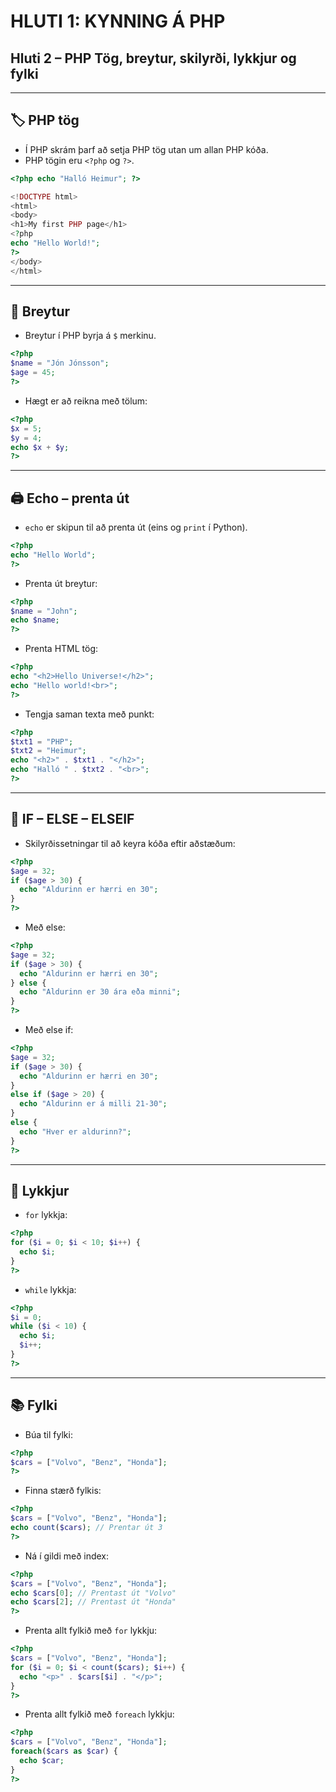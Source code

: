 # HLUTI 1: KYNNING Á PHP  
## Hluti 2 – PHP Tög, breytur, skilyrði, lykkjur og fylki

---

## 🏷️ PHP tög

- Í PHP skrám þarf að setja PHP tög utan um allan PHP kóða.
- PHP tögin eru `<?php` og `?>`.

```php
<?php echo "Halló Heimur"; ?>
```

```php
<!DOCTYPE html>
<html>
<body>
<h1>My first PHP page</h1>
<?php
echo "Hello World!";
?>
</body>
</html>
```

---

## 💾 Breytur

- Breytur í PHP byrja á `$` merkinu.

```php
<?php
$name = "Jón Jónsson";
$age = 45;
?>
```

- Hægt er að reikna með tölum:

```php
<?php
$x = 5;
$y = 4;
echo $x + $y;
?>
```

---

## 🖨️ Echo – prenta út

- `echo` er skipun til að prenta út (eins og `print` í Python).

```php
<?php
echo "Hello World";
?>
```

- Prenta út breytur:

```php
<?php
$name = "John";
echo $name;
?>
```

- Prenta HTML tög:

```php
<?php
echo "<h2>Hello Universe!</h2>";
echo "Hello world!<br>";
?>
```

- Tengja saman texta með punkt:

```php
<?php
$txt1 = "PHP";
$txt2 = "Heimur";
echo "<h2>" . $txt1 . "</h2>";
echo "Halló " . $txt2 . "<br>";
?>
```

---

## 🔀 IF – ELSE – ELSEIF

- Skilyrðissetningar til að keyra kóða eftir aðstæðum:

```php
<?php
$age = 32;
if ($age > 30) {
  echo "Aldurinn er hærri en 30";
}
?>
```

- Með else:

```php
<?php
$age = 32;
if ($age > 30) {
  echo "Aldurinn er hærri en 30";
} else {
  echo "Aldurinn er 30 ára eða minni";
}
?>
```

- Með else if:

```php
<?php
$age = 32;
if ($age > 30) {
  echo "Aldurinn er hærri en 30";
}
else if ($age > 20) {
  echo "Aldurinn er á milli 21-30";
}
else {
  echo "Hver er aldurinn?";
}
?>
```

---

## 🔁 Lykkjur

- `for` lykkja:

```php
<?php
for ($i = 0; $i < 10; $i++) {
  echo $i;
}
?>
```

- `while` lykkja:

```php
<?php
$i = 0;
while ($i < 10) {
  echo $i;
  $i++;
}
?>
```

---

## 📚 Fylki

- Búa til fylki:

```php
<?php
$cars = ["Volvo", "Benz", "Honda"];
?>
```

- Finna stærð fylkis:

```php
<?php
$cars = ["Volvo", "Benz", "Honda"];
echo count($cars); // Prentar út 3
?>
```

- Ná í gildi með index:

```php
<?php
$cars = ["Volvo", "Benz", "Honda"];
echo $cars[0]; // Prentast út "Volvo"
echo $cars[2]; // Prentast út "Honda"
?>
```

- Prenta allt fylkið með `for` lykkju:

```php
<?php
$cars = ["Volvo", "Benz", "Honda"];
for ($i = 0; $i < count($cars); $i++) {
  echo "<p>" . $cars[$i] . "</p>";
}
?>
```

- Prenta allt fylkið með `foreach` lykkju:

```php
<?php
$cars = ["Volvo", "Benz", "Honda"];
foreach($cars as $car) {
  echo $car;
}
?>
```
